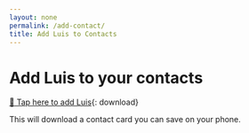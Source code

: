 ```yaml
---
layout: none
permalink: /add-contact/
title: Add Luis to Contacts
---
```


# Add Luis to your contacts

[📇 Tap here to add Luis](/assets/luis.vcf){: download}

This will download a contact card you can save on your phone.
